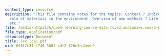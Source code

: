 ```yaml
---
content_type: resource
description: 'This file contains notes for the topics: Context ? Indirect Costs, The
  role of materials in the environment, Overview of new methods ? Life Cycle Assessment
  etc.'
file: /media/https%3A/open-learning-course-data-rc.s3.amazonaws.com/3-080-economic-environmental-issues-in-materials-selection-fall-2005/698f7c31f746568fcdf2720e3ea2eeb9_lec_lca1.pdf
file_type: application/pdf
resourcetype: Document
title: lec_lca1.pdf
uid: 698f7c31-f746-568f-cdf2-720e3ea2eeb9
---
```

